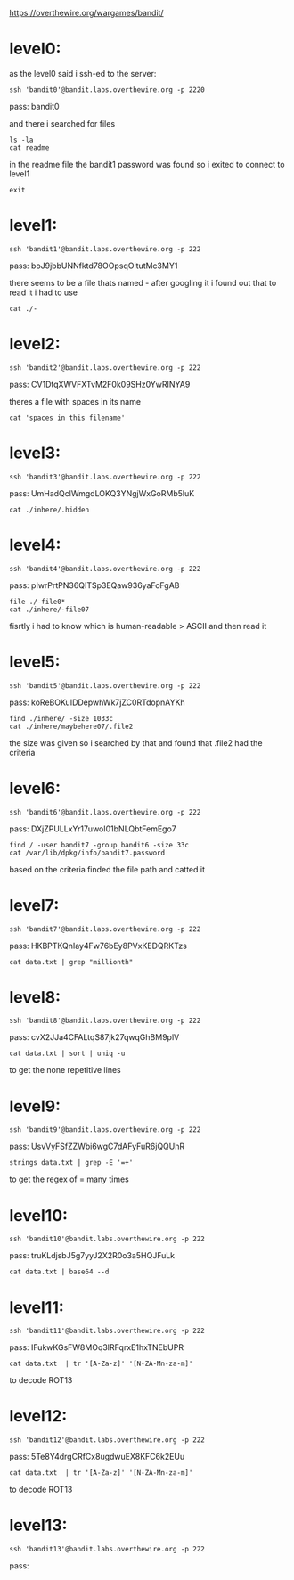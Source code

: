 https://overthewire.org/wargames/bandit/

<h1>level0:</h1>

as the level0 said i ssh-ed to the server: 
```
ssh 'bandit0'@bandit.labs.overthewire.org -p 2220
```
pass: bandit0

and there i searched for files

```
ls -la
cat readme
```
in the readme file the bandit1 password was found
so i exited to connect to level1 
```
exit
```
<h1>level1:</h1>

```
ssh 'bandit1'@bandit.labs.overthewire.org -p 222
```
pass: boJ9jbbUNNfktd78OOpsqOltutMc3MY1

there seems to be a file thats named -
after googling it i found out that to read it i had to use
```
cat ./-
```

<h1>level2:</h1>

```
ssh 'bandit2'@bandit.labs.overthewire.org -p 222
```
pass: CV1DtqXWVFXTvM2F0k09SHz0YwRINYA9

theres a file with spaces in its name
```
cat 'spaces in this filename'
```

<h1>level3:</h1>

```
ssh 'bandit3'@bandit.labs.overthewire.org -p 222
```
pass: UmHadQclWmgdLOKQ3YNgjWxGoRMb5luK
```
cat ./inhere/.hidden
```

<h1>level4:</h1>

```
ssh 'bandit4'@bandit.labs.overthewire.org -p 222
```
pass: pIwrPrtPN36QITSp3EQaw936yaFoFgAB
```
file ./-file0*
cat ./inhere/-file07
```
fisrtly i had to know which is human-readable > ASCII and then read it


<h1>level5:</h1>

```
ssh 'bandit5'@bandit.labs.overthewire.org -p 222
```
pass: koReBOKuIDDepwhWk7jZC0RTdopnAYKh
```
find ./inhere/ -size 1033c
cat ./inhere/maybehere07/.file2
```
the size was given so i searched by that and found that .file2 had the criteria 

<h1>level6:</h1>

```
ssh 'bandit6'@bandit.labs.overthewire.org -p 222
```
pass: DXjZPULLxYr17uwoI01bNLQbtFemEgo7
```
find / -user bandit7 -group bandit6 -size 33c
cat /var/lib/dpkg/info/bandit7.password
```
based on the criteria finded the file path and catted it


<h1>level7:</h1>

```
ssh 'bandit7'@bandit.labs.overthewire.org -p 222
```
pass: HKBPTKQnIay4Fw76bEy8PVxKEDQRKTzs
```
cat data.txt | grep "millionth"
```


<h1>level8:</h1>

```
ssh 'bandit8'@bandit.labs.overthewire.org -p 222
```
pass: cvX2JJa4CFALtqS87jk27qwqGhBM9plV
```
cat data.txt | sort | uniq -u
```
to get the none repetitive lines


<h1>level9:</h1>

```
ssh 'bandit9'@bandit.labs.overthewire.org -p 222
```
pass: UsvVyFSfZZWbi6wgC7dAFyFuR6jQQUhR
```
strings data.txt | grep -E '=+'
```
to get the regex of = many times


<h1>level10:</h1>

```
ssh 'bandit10'@bandit.labs.overthewire.org -p 222
```
pass: truKLdjsbJ5g7yyJ2X2R0o3a5HQJFuLk
```
cat data.txt | base64 --d
```

<h1>level11:</h1>

```
ssh 'bandit11'@bandit.labs.overthewire.org -p 222
```
pass: IFukwKGsFW8MOq3IRFqrxE1hxTNEbUPR
```
cat data.txt  | tr '[A-Za-z]' '[N-ZA-Mn-za-m]'
```
to decode ROT13


<h1>level12:</h1>

```
ssh 'bandit12'@bandit.labs.overthewire.org -p 222
```
pass: 5Te8Y4drgCRfCx8ugdwuEX8KFC6k2EUu
```
cat data.txt  | tr '[A-Za-z]' '[N-ZA-Mn-za-m]'
```
to decode ROT13


<h1>level13:</h1>

```
ssh 'bandit13'@bandit.labs.overthewire.org -p 222
```
pass: 
```

```






























